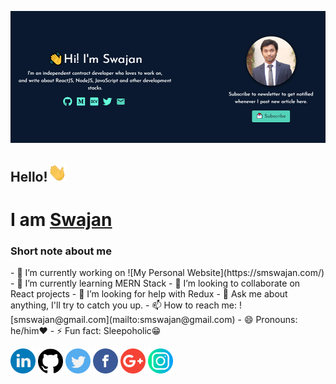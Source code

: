 ![banner-img](https://github.com/smswajan/smswajan/blob/master/img/banner.png)

<h2>Hello!<img src="https://github.com/smswajan/smswajan/blob/master/img/Hi.gif" width="30px"></h2>
<h1>I am <a href="https://smswajan.com/">Swajan</a></h1>

<h3>Short note about me</h3>
    - 🔭 I’m currently working on ![My Personal Website](https://smswajan.com/)
    - 🌱 I’m currently learning MERN Stack
    - 👯 I’m looking to collaborate on React projects
    - 🤔 I’m looking for help with Redux
    - 💬 Ask me about anything, I'll try to catch you up.
    - 📫 How to reach me: ![smswajan@gmail.com](mailto:smswajan@gmail.com)
    - 😄 Pronouns: he/him❤️
    - ⚡ Fun fact: Sleepoholic😁

<a href="https://www.linkedin.com/in/smswajan"><img src="https://github.com/smswajan/smswajan/blob/master/img/linkedin.png" width="40" /></a>
<a href="https://github.com/smswajan"><img src="https://github.com/smswajan/smswajan/blob/master/img/github-logo.png" width="40" /></a>
<a href="https://twitter.com/smswajan"><img src="https://github.com/smswajan/smswajan/blob/master/img/twitter.png" width="40" /></a>
<a href="https://www.facebook.com/smswajan"><img src="https://github.com/smswajan/smswajan/blob/master/img/facebook.png" width="40" /></a>
<a href="mailto:smswajan@gmail.com"><img src="https://github.com/smswajan/smswajan/blob/master/img/google-plus.png" width="40" /></a>
<a href="https://www.instagram.com/smswajan"><img src="https://github.com/smswajan/smswajan/blob/master/img/instagram.png" width="40" /></a>

<!-- ![Swajan's Github Stats](https://github-readme-stats.vercel.app/api?username=smswajan&show_icons=true) -->
